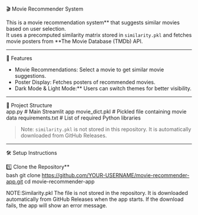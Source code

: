 🎬 Movie Recommender System  

This is a movie recommendation system** that suggests similar movies based on user selection.  
It uses a precomputed similarity matrix stored in `similarity.pkl` and fetches movie posters from **The Movie Database (TMDb) API.  

---

 🚀 Features  
- Movie Recommendations: Select a movie to get similar movie suggestions.  
- Poster Display: Fetches posters of recommended movies.  
- Dark Mode & Light Mode:** Users can switch themes for better visibility.  

---

 📁 Project Structure  
 app.py # Main Streamlit app
 movie_dict.pkl # Pickled file containing movie data
 requirements.txt # List of required Python libraries

 
> Note: `similarity.pkl` is not stored in this repository. It is automatically downloaded from GitHub Releases.

---

 🛠️ Setup Instructions  

 1️⃣ Clone the Repository**  
bash
git clone https://github.com/YOUR-USERNAME/movie-recommender-app.git
cd movie-recommender-app

NOTE:Similarity.pkl
The file is not stored in the repository.
It is downloaded automatically from GitHub Releases when the app starts.
If the download fails, the app will show an error message.


 

